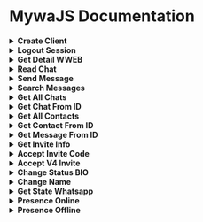 # MywaJS Documentation

<details><summary><b>Create Client</b></summary>

1. for commonjs (CJS)

    ```javascript
    const { Client, LinkingMethod, LocalAuth } = require("mywajs")
    const client = new Client({
    /* for local auth */
    // authStrategy: new LocalAuth(),

    /* for login phone */
    linkingMethod: new LinkingMethod({
                    phone: {
                        number: "62851xx",
                    },
                }),
        playwright: {
            headless: true,
            devtools: false
        },
        markOnlineAvailable: false,
        authTimeoutMs: 60000
    })

    client.initialize()

    client.on('loading_screen', (percent, message) => {
    console.log('Loading screen', percent, message)
    })

    /* for qr code */
    // client.on('qr', (qr) => {
    // console.log("Qr Code: ", qr)
    // })

    /* for login code */
    client.on('code', (code) => {
    console.log("Your code: ", code)
   })

    client.on('authenticated', () => {
    console.log('AUTHENTICATED')
   })

   client.on('auth_failure', msg => {
    // Fired if session restore was unsuccessful
    console.error('AUTHENTICATION FAILURE', msg)
   })

   client.on('ready', () => {
    console.log('READY')
   })

   client.on('message', async m => {
    console.log('MESSAGE RECEIVED', m)

    if (m.body === '.ping') {
    m.reply('Active')
    }
   }
    ```

   for test after connecting. Please type `.ping` in your WhatsApp bot


2. for ECMAscript Module (ESM)

    ```javascript
    const { Client, LinkingMethod, LocalAuth } = (await import("mywajs")).default
    const client = new Client({
    /* for local auth */
    // authStrategy: new LocalAuth(),

    /* for login phone */
    linkingMethod: new LinkingMethod({
                    phone: {
                        number: "62851xx",
                    },
                }),
        playwright: {
            headless: true,
            devtools: false
        },
        markOnlineAvailable: false,
        authTimeoutMs: 60000
    })

    client.initialize()

    client.on('loading_screen', (percent, message) => {
    console.log('Loading screen', percent, message)
    })

    /* for qr code */
    // client.on('qr', (qr) => {
    // console.log("Qr Code: ", qr)
    // })

    /* for login code */
    client.on('code', (code) => {
    console.log("Your code: ", code)
   })

    client.on('authenticated', () => {
    console.log('AUTHENTICATED')
   })

   client.on('auth_failure', msg => {
    // Fired if session restore was unsuccessful
    console.error('AUTHENTICATION FAILURE', msg)
   })

   client.on('ready', () => {
    console.log('READY')
   })

   client.on('message', async m => {
    console.log('MESSAGE RECEIVED', m)

    if (m.body === '.ping') {
    m.reply('Active')
    }
   }
    ```

   for test after connecting. Please type `.ping` in your WhatsApp bot
</details>

<details><summary><b>Logout Session</b></summary>
    
> **INFO**
> This function is used to logout the session

```javascript
client.logout()
```
</details>

<details><summary><b>Get Detail WWEB</b></summary>
    
> **INFO**
> This function is used to get detail wweb

```javascript
client.getWWeb()
```
</details>

<details><summary><b>Read Chat</b></summary>
    
> **INFO**
> This function is used to read chat

```javascript
client.sendSeen(chatID)

ex:
client.sendSeen("1278xx@g.us")

support chatId xx@g.us or xx@c.us
```
</details>

<details><summary><b>Send Message</b></summary>
    
> **INFO**
> This function is used to send message

```javascript
client.sendMessage(chatId, content, options)

ex:

// send text
client.sendMessage("xx@c.us", "MywaJS Bot Active")

// send text with quoted
client.sendMessage("xx@c.us", "Hello", { quoted: m })

// send media
client.sendMessage("xx@c.us", url/buffer, { caption: "hello" })

// send document
client.sendMessage("xx@x.us", url/buffer, { asDocument: true })

// send sticker
client.sendMessage("xx@c.us", url/buffer, { asSticker: true })

*list options*
- quoted (object)
- mentions (array)
- externalAdReply (object)
- caption (string)
```
</details>

<details><summary><b>Search Messages</b></summary>
    
> **INFO**
> This function is used to search messages

```javascript
client.searchMessages(text, options)

ex:
client.searchMessages("hello", { page: 1 })

*List Options*
- page (number)
- count (number)
- remote (string)
```
</details>

<details><summary><b>Get All Chats</b></summary>
    
> **INFO**
> This function is used to get all chats

```javascript
client.getChats()
```
</details>

<details><summary><b>Get Chat From ID</b></summary>
    
> **INFO**
> This function is used to get chat from id

```javascript
client.getChatById("xx@c.us")
```
</details>

<details><summary><b>Get All Contacts</b></summary>
    
> **INFO**
> This function is used to get all contacts

```javascript
client.getContacts()
```
</details>

<details><summary><b>Get Contact From ID</b></summary>
    
> **INFO**
> This function is used to get contact from id

```javascript
client.gefContactById("xx@c.us")
```
</details>

<details><summary><b>Get Message From ID</b></summary>
    
> **INFO**
> This function is used to get message from id

```javascript
client.getMessageById(msgID)
```
</details>

<details><summary><b>Get Invite Info</b></summary>
    
> **INFO**
> This function is used to get detail code invite

```javascript
client.getInviteInfo(codeinvite)
```
</details>

<details><summary><b>Accept Invite Code</b></summary>
    
> **INFO**
> This function is used to accept code invite

```javascript
client.acceptInvite(code)
```
</details>

<details><summary><b>Accept V4 Invite</b></summary>
    
> **INFO**
> This function is used to accept v4 invite

```javascript
client.acceptV4Invite(message)
```
</details>

<details><summary><b>Change Status BIO</b></summary>
    
> **INFO**
> This function is used to change status bio

```javascript
client.setStatus("hello world")
```
</details>

<details><summary><b>Change Name</b></summary>
    
> **INFO**
> This function is used to change name wa bot

```javascript
client.setName("Mywa BOT")
```
</details>

<details><summary><b>Get State Whatsapp</b></summary>
    
> **INFO**
> This function is used to get state

```javascript
client.getState()
```
</details>

<details><summary><b>Presence Online</b></summary>
    
> **INFO**
> This function is used to set presence online

```javascript
client.sendPresenceAvailable()
```
</details>

<details><summary><b>Presence Offline</b></summary>
    
> **INFO**
> This function is used to set presence offline

```javascript
client.sendPresenceUnavailable()
```
</details>

